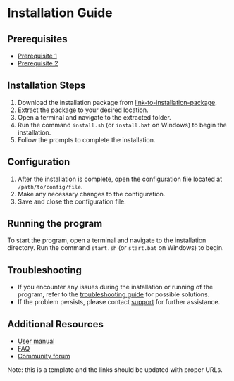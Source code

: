 # Installation Guide

## Prerequisites

- [Prerequisite 1](link-to-prerequisite-1)
- [Prerequisite 2](link-to-prerequisite-2)

## Installation Steps

1. Download the installation package from [link-to-installation-package](link-to-installation-package).
2. Extract the package to your desired location.
3. Open a terminal and navigate to the extracted folder.
4. Run the command `install.sh` (or `install.bat` on Windows) to begin the installation.
5. Follow the prompts to complete the installation.

## Configuration

1. After the installation is complete, open the configuration file located at `/path/to/config/file`.
2. Make any necessary changes to the configuration.
3. Save and close the configuration file.

## Running the program

To start the program, open a terminal and navigate to the installation directory. Run the command `start.sh` (or `start.bat` on Windows) to begin.

## Troubleshooting

- If you encounter any issues during the installation or running of the program, refer to the [troubleshooting guide](link-to-troubleshooting-guide) for possible solutions.
- If the problem persists, please contact [support](link-to-support) for further assistance.

## Additional Resources

- [User manual](link-to-user-manual)
- [FAQ](link-to-faq)
- [Community forum](link-to-community-forum)

Note: this is a template and the links should be updated with proper URLs.
